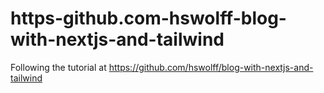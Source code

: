 # https-github.com-hswolff-blog-with-nextjs-and-tailwind
Following the tutorial at https://github.com/hswolff/blog-with-nextjs-and-tailwind
